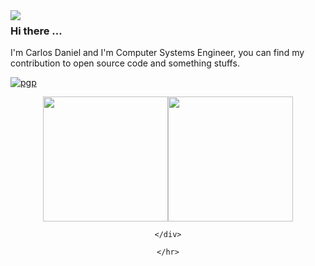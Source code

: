 <img align="left" src="https://orhun.dev/img/crow.png">

### Hi there ... 

I'm Carlos Daniel and I'm Computer Systems Engineer, you can find my contribution to open source code and something stuffs.

[![pgp](https://img.shields.io/badge/pgp-0xFF563099AD33DDBB-313131?style=flat&labelColor=313131&color=313131)](https://github.com/Krasn4ck.gpg)

<div>
    <div align = "center">
        <a href = #><img src = "https://github-readme-stats.vercel.app/api?username=Krasn4ck&show_icons=true&include_all_commits=true&count_private=true&theme=react&hide_border=true&bg_color=0D1117&title_color=5ce1e6&icon_color=5ce1e6" height="200" /></a><a href = #><img src = "https://github-readme-stats.vercel.app/api/top-langs/?username=Krasn4ck&langs_count=10&layout=compact&theme=react&hide_border=true&bg_color=0D1117&title_color=5ce1e6&icon_color=5ce1e6" height="200" /></a>

    </div>
    
    </hr>
</div>